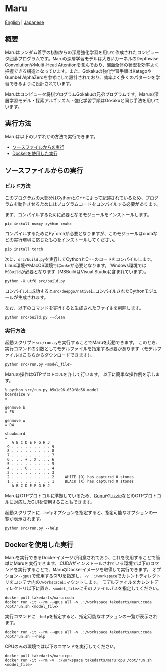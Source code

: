 # Maru
[English](./README.md) | [Japanese](./README_JP.md)

## 概要
Maruはランダム着手の棋譜からの深層強化学習を用いて作成されたコンピュータ囲碁プログラムです。Maruの深層学習モデルは大きいカーネルのDepthwise ConvolutionやMulti-Head Attentionを含んでおり、盤面全体の状況を効率よく把握できる構造となっています。また、Gokakuの強化学習手順はKatagoやGumbel AlphaZeroを参考にして設計されており、効率よく多くのパターンを学習できるように設計されています。

Maruはコンピュータ将棋プログラムGokakuの兄弟プログラムです。Maruの深層学習モデル・探索アルゴリズム・強化学習手順はGokakuと同じ手法を用いています。

## 実行方法
Maruは以下のいずれかの方法で実行できます。
- [ソースファイルからの実行](#ソースファイルからの実行)
- [Dockerを使用した実行](#dockerを使用した実行)

## ソースファイルからの実行
### ビルド方法
このプログラムの大部分はCythonとC++によって記述されているため、プログラムを動作させるためにはプログラムコードをコンパイルする必要があります。

まず、コンパイルするために必要となるモジュールをインストールします。
```
pip install numpy cython cmake
```

コンパイルするためにPyTorchが必要となりますが、このモジュールはcudaなどの実行環境に応じたものをインストールしてください。
```
pip install torch
```

次に、`src/build.py`を実行してCythonとC++のコードをコンパイルします。
Linux環境やMacOS環境では`make`が必要となります。
Windows環境では`MSBuild`が必要となります（MSBuildはVisual Studioに含まれています）。
```
python -X utf8 src/build.py
```

コンパイルに成功すると`src/deepgo/native`にコンパイルされたCythonモジュールが生成されます。

なお、以下のコマンドを実行すると生成されたファイルを削除します。
```
python src/build.py --clean
```

### 実行方法
起動スクリプト`src/run.py`を実行することでMaruを起動できます。
このとき、実行コマンドの引数としてモデルファイルを指定する必要があります（モデルファイルは[こちら](https://github.com/takedarts/maru/releases/tag/v8.0)からダウンロードできます）。
```
python src/run.py <model_file>
```

Maruの操作はGTPプロトコルを介して行います。
以下に簡単な操作例を示します。
```
% python src/run.py b5n1c96-059f8d56.model
boardsize 9
= 

genmove b
= F6

genmove w
= D4

showboard
= 
   A B C D E F G H J
 9 . . . . . . . . . 9 
 8 . . . . . . . . . 8 
 7 . . . . . . . . . 7 
 6 . . . + . X . . . 6 
 5 . . . . . . . . . 5 
 4 . . . O . . . . . 4 
 3 . . . . . . . . . 3 
 2 . . . . . . . . . 2     WHITE (O) has captured 0 stones
 1 . . . . . . . . . 1     BLACK (X) has captured 0 stones
   A B C D E F G H J
```

MaruはGTPプロトコルに準拠しているため、[Gogui](https://github.com/Remi-Coulom/gogui)や[Lizzie](https://github.com/featurecat/lizzie)などのGTPプロトコルに対応したGUIを使用することもできます。

起動スクリプトに`--help`オプションを指定すると、指定可能なオプションの一覧が表示されます。
```
python src/run.py --help
```

## Dockerを使用した実行
Maruを実行できるDockerイメージが用意されており、これを使用することで簡単にMaruを実行できます。
CUDAがインストールされている環境で以下のコマンドを実行することで、MaruのDockerイメージを取得して実行できます。
オプション`--gpus`で使用するGPUを指定し、`-v .:/workspace`でカレントディレクトリをコンテナ内の`/workspace`にマウントします。
モデルファイルをカレントディレクトリ以下に置き、`<model_file>`にそのファイルパスを指定してください。
```
docker pull takedarts/maru:cuda
docker run -it --rm --gpus all -v .:/workspace takedarts/maru:cuda /opt/run.sh <model_file>
```

実行コマンドに`--help`を指定すると、指定可能なオプションの一覧が表示されます。
```
docker run -it --rm --gpus all -v .:/workspace takedarts/maru:cuda /opt/run.sh --help
```

CPUのみの環境では以下のコマンドを実行してください。
```
docker pull takedarts/maru:cpu
docker run -it --rm -v .:/workspace takedarts/maru:cpu /opt/run.sh <model_file>
```
